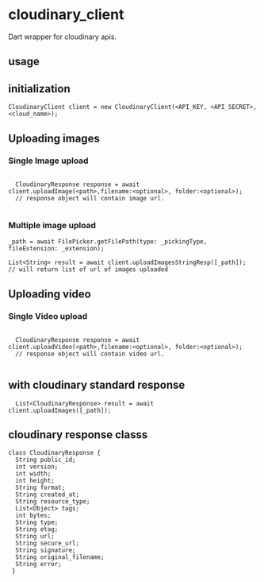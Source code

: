 # cloudinary_client

Dart wrapper for cloudinary apis.

## usage 

## initialization
```
CloudinaryClient client = new CloudinaryClient(<API_KEY, <API_SECRET>, <cloud_name>);
```

## Uploading images

### Single Image upload
```
 
  CloudinaryResponse response = await client.uploadImage(<path>,filename:<optional>, folder:<optional>);
  // response object will contain image url.
  
```


### Multiple image upload
```
_path = await FilePicker.getFilePath(type: _pickingType, fileExtension: _extension);

List<String> result = await client.uploadImagesStringResp([_path]);
// will return list of url of images uploaded
```

##  Uploading video
###  Single Video upload
```
 
  CloudinaryResponse response = await client.uploadVideo(<path>,filename:<optional>, folder:<optional>);
  // response object will contain video url.
  
```

## with cloudinary standard response 

```
  List<CloudinaryResponse> result = await client.uploadImages([_path]);
```


## cloudinary response classs
```
class CloudinaryResponse {
  String public_id;
  int version;
  int width;
  int height;
  String format;
  String created_at;
  String resource_type;
  List<Object> tags;
  int bytes;
  String type;
  String etag;
  String url;
  String secure_url;
  String signature;
  String original_filename;
  String error;
 }
```
